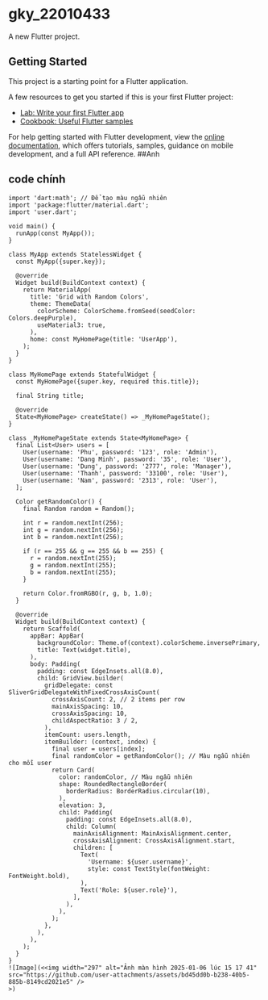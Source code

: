 # gky_22010433

A new Flutter project.

## Getting Started

This project is a starting point for a Flutter application.

A few resources to get you started if this is your first Flutter project:

- [Lab: Write your first Flutter app](https://docs.flutter.dev/get-started/codelab)
- [Cookbook: Useful Flutter samples](https://docs.flutter.dev/cookbook)

For help getting started with Flutter development, view the
[online documentation](https://docs.flutter.dev/), which offers tutorials,
samples, guidance on mobile development, and a full API reference.
##Anh

## code chính 
```
import 'dart:math'; // Để tạo màu ngẫu nhiên
import 'package:flutter/material.dart';
import 'user.dart';

void main() {
  runApp(const MyApp());
}

class MyApp extends StatelessWidget {
  const MyApp({super.key});

  @override
  Widget build(BuildContext context) {
    return MaterialApp(
      title: 'Grid with Random Colors',
      theme: ThemeData(
        colorScheme: ColorScheme.fromSeed(seedColor: Colors.deepPurple),
        useMaterial3: true,
      ),
      home: const MyHomePage(title: 'UserApp'),
    );
  }
}

class MyHomePage extends StatefulWidget {
  const MyHomePage({super.key, required this.title});

  final String title;

  @override
  State<MyHomePage> createState() => _MyHomePageState();
}

class _MyHomePageState extends State<MyHomePage> {
  final List<User> users = [
    User(username: 'Phu', password: '123', role: 'Admin'),
    User(username: 'Dang Minh', password: '35', role: 'User'),
    User(username: 'Dung', password: '2777', role: 'Manager'),
    User(username: 'Thanh', password: '33100', role: 'User'),
    User(username: 'Nam', password: '2313', role: 'User'),
  ];

  Color getRandomColor() {
    final Random random = Random();

    int r = random.nextInt(256);
    int g = random.nextInt(256);
    int b = random.nextInt(256);

    if (r == 255 && g == 255 && b == 255) {
      r = random.nextInt(255);
      g = random.nextInt(255);
      b = random.nextInt(255);
    }

    return Color.fromRGBO(r, g, b, 1.0);
  }

  @override
  Widget build(BuildContext context) {
    return Scaffold(
      appBar: AppBar(
        backgroundColor: Theme.of(context).colorScheme.inversePrimary,
        title: Text(widget.title),
      ),
      body: Padding(
        padding: const EdgeInsets.all(8.0),
        child: GridView.builder(
          gridDelegate: const SliverGridDelegateWithFixedCrossAxisCount(
            crossAxisCount: 2, // 2 items per row
            mainAxisSpacing: 10,
            crossAxisSpacing: 10,
            childAspectRatio: 3 / 2,
          ),
          itemCount: users.length,
          itemBuilder: (context, index) {
            final user = users[index];
            final randomColor = getRandomColor(); // Màu ngẫu nhiên cho mỗi user
            return Card(
              color: randomColor, // Màu ngẫu nhiên
              shape: RoundedRectangleBorder(
                borderRadius: BorderRadius.circular(10),
              ),
              elevation: 3,
              child: Padding(
                padding: const EdgeInsets.all(8.0),
                child: Column(
                  mainAxisAlignment: MainAxisAlignment.center,
                  crossAxisAlignment: CrossAxisAlignment.start,
                  children: [
                    Text(
                      'Username: ${user.username}',
                      style: const TextStyle(fontWeight: FontWeight.bold),
                    ),
                    Text('Role: ${user.role}'),
                  ],
                ),
              ),
            );
          },
        ),
      ),
    );
  }
}
![Image](<<img width="297" alt="Ảnh màn hình 2025-01-06 lúc 15 17 41" src="https://github.com/user-attachments/assets/bd45dd0b-b238-40b5-885b-8149cd2021e5" />
>)
